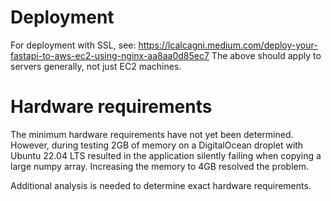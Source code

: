 # Deployment

For deployment with SSL, see: https://lcalcagni.medium.com/deploy-your-fastapi-to-aws-ec2-using-nginx-aa8aa0d85ec7
The above should apply to servers generally, not just EC2 machines.

# Hardware requirements

The minimum hardware requirements have not yet been determined. However, during testing 2GB of memory on a DigitalOcean droplet with Ubuntu 22.04 LTS resulted in the application silently failing when copying a large numpy array. Increasing the memory to 4GB resolved the problem.

Additional analysis is needed to determine exact hardware requirements.